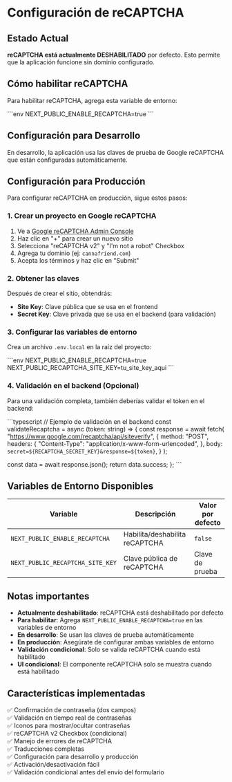 # Configuración de reCAPTCHA

## Estado Actual

**reCAPTCHA está actualmente DESHABILITADO** por defecto. Esto permite que la aplicación funcione sin dominio configurado.

## Cómo habilitar reCAPTCHA

Para habilitar reCAPTCHA, agrega esta variable de entorno:

\`\`\`env
NEXT_PUBLIC_ENABLE_RECAPTCHA=true
\`\`\`

## Configuración para Desarrollo

En desarrollo, la aplicación usa las claves de prueba de Google reCAPTCHA que están configuradas automáticamente.

## Configuración para Producción

Para configurar reCAPTCHA en producción, sigue estos pasos:

### 1. Crear un proyecto en Google reCAPTCHA

1. Ve a [Google reCAPTCHA Admin Console](https://www.google.com/recaptcha/admin)
2. Haz clic en "+" para crear un nuevo sitio
3. Selecciona "reCAPTCHA v2" y "I'm not a robot" Checkbox
4. Agrega tu dominio (ej: `cannafriend.com`)
5. Acepta los términos y haz clic en "Submit"

### 2. Obtener las claves

Después de crear el sitio, obtendrás:

- **Site Key**: Clave pública que se usa en el frontend
- **Secret Key**: Clave privada que se usa en el backend (para validación)

### 3. Configurar las variables de entorno

Crea un archivo `.env.local` en la raíz del proyecto:

\`\`\`env
NEXT_PUBLIC_ENABLE_RECAPTCHA=true
NEXT_PUBLIC_RECAPTCHA_SITE_KEY=tu_site_key_aqui
\`\`\`

### 4. Validación en el backend (Opcional)

Para una validación completa, también deberías validar el token en el backend:

\`\`\`typescript
// Ejemplo de validación en el backend
const validateRecaptcha = async (token: string) => {
  const response = await fetch(
    "https://www.google.com/recaptcha/api/siteverify",
    {
      method: "POST",
      headers: {
        "Content-Type": "application/x-www-form-urlencoded",
      },
      body: `secret=${RECAPTCHA_SECRET_KEY}&response=${token}`,
    }
  );

  const data = await response.json();
  return data.success;
};
\`\`\`

## Variables de Entorno Disponibles

| Variable                         | Descripción                    | Valor por defecto |
| -------------------------------- | ------------------------------ | ----------------- |
| `NEXT_PUBLIC_ENABLE_RECAPTCHA`   | Habilita/deshabilita reCAPTCHA | `false`           |
| `NEXT_PUBLIC_RECAPTCHA_SITE_KEY` | Clave pública de reCAPTCHA     | Clave de prueba   |

## Notas importantes

- **Actualmente deshabilitado**: reCAPTCHA está deshabilitado por defecto
- **Para habilitar**: Agrega `NEXT_PUBLIC_ENABLE_RECAPTCHA=true` en las variables de entorno
- **En desarrollo**: Se usan las claves de prueba automáticamente
- **En producción**: Asegúrate de configurar ambas variables de entorno
- **Validación condicional**: Solo se valida reCAPTCHA cuando está habilitado
- **UI condicional**: El componente reCAPTCHA solo se muestra cuando está habilitado

## Características implementadas

✅ Confirmación de contraseña (dos campos)  
✅ Validación en tiempo real de contraseñas  
✅ Iconos para mostrar/ocultar contraseñas  
✅ reCAPTCHA v2 Checkbox (condicional)  
✅ Manejo de errores de reCAPTCHA  
✅ Traducciones completas  
✅ Configuración para desarrollo y producción  
✅ Activación/desactivación fácil  
✅ Validación condicional antes del envío del formulario
